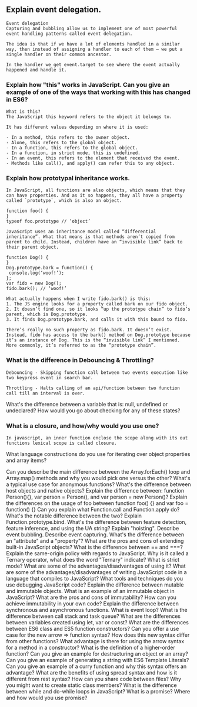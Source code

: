 ## Explain event delegation.
```
Event delegation
Capturing and bubbling allow us to implement one of most powerful event handling patterns called event delegation.

The idea is that if we have a lot of elements handled in a similar way, then instead of assigning a handler to each of them – we put a single handler on their common ancestor.

In the handler we get event.target to see where the event actually happened and handle it.
```


### Explain how "this" works in JavaScript. Can you give an example of one of the ways that working with this has changed in ES6?
```
What is this?
The JavaScript this keyword refers to the object it belongs to.

It has different values depending on where it is used:

- In a method, this refers to the owner object.
- Alone, this refers to the global object.
- In a function, this refers to the global object.
- In a function, in strict mode, this is undefined.
- In an event, this refers to the element that received the event.
- Methods like call(), and apply() can refer this to any object.
```

### Explain how prototypal inheritance works.
```
In JavaScript, all functions are also objects, which means that they can have properties. And as it so happens, they all have a property called `prototype`, which is also an object.

function foo() {
}
typeof foo.prototype // ‘object’

JavaScript uses an inheritance model called “differential inheritance”. What that means is that methods aren’t copied from parent to child. Instead, children have an “invisible link” back to their parent object.

function Dog() {
}
Dog.prototype.bark = function() {
 console.log(‘woof!’);
};
var fido = new Dog();
fido.bark(); // ‘woof!’

What actually happens when I write fido.bark() is this:
1. The JS engine looks for a property called bark on our fido object.
2. It doesn’t find one, so it looks “up the prototype chain” to fido’s parent, which is Dog.prototype.
3. It finds Dog.prototype.bark, and calls it with this bound to fido.

There’s really no such property as fido.bark. It doesn’t exist. Instead, fido has access to the bark() method on Dog.prototype because it’s an instance of Dog. This is the “invisible link” I mentioned. More commonly, it’s referred to as the “prototype chain”.

```

### What is the difference in Debouncing & Throttling?

```
Debouncing - Skipping function call between two events execution like two keypress event in search bar.

Throttling - Halts calling of an api/function between two function call till an interval is over.
```

What's the difference between a variable that is: null, undefined or undeclared?
How would you go about checking for any of these states?

### What is a closure, and how/why would you use one?

```
In javascript, an inner function enclose the scope along with its out functions lexical scope is called closure.
```

What language constructions do you use for iterating over object properties and array items?

Can you describe the main difference between the Array.forEach() loop and Array.map() methods and why you would pick one versus the other?
What's a typical use case for anonymous functions?
What's the difference between host objects and native objects?
Explain the difference between: function Person(){}, var person = Person(), and var person = new Person()?
Explain the differences on the usage of foo between function foo() {} and var foo = function() {}
Can you explain what Function.call and Function.apply do? What's the notable difference between the two?
Explain Function.prototype.bind.
What's the difference between feature detection, feature inference, and using the UA string?
Explain "hoisting".
Describe event bubbling.
Describe event capturing.
What's the difference between an "attribute" and a "property"?
What are the pros and cons of extending built-in JavaScript objects?
What is the difference between == and ===?
Explain the same-origin policy with regards to JavaScript.
Why is it called a Ternary operator, what does the word "Ternary" indicate?
What is strict mode? What are some of the advantages/disadvantages of using it?
What are some of the advantages/disadvantages of writing JavaScript code in a language that compiles to JavaScript?
What tools and techniques do you use debugging JavaScript code?
Explain the difference between mutable and immutable objects.
What is an example of an immutable object in JavaScript?
What are the pros and cons of immutability?
How can you achieve immutability in your own code?
Explain the difference between synchronous and asynchronous functions.
What is event loop?
What is the difference between call stack and task queue?
What are the differences between variables created using let, var or const?
What are the differences between ES6 class and ES5 function constructors?
Can you offer a use case for the new arrow => function syntax? How does this new syntax differ from other functions?
What advantage is there for using the arrow syntax for a method in a constructor?
What is the definition of a higher-order function?
Can you give an example for destructuring an object or an array?
Can you give an example of generating a string with ES6 Template Literals?
Can you give an example of a curry function and why this syntax offers an advantage?
What are the benefits of using spread syntax and how is it different from rest syntax?
How can you share code between files?
Why you might want to create static class members?
What is the difference between while and do-while loops in JavaScript?
What is a promise? Where and how would you use promise?
